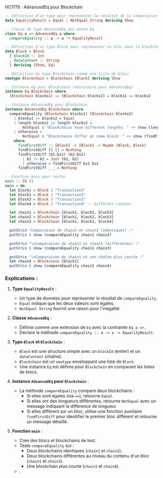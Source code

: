 HC11T6 : AdvancedEq pour Blockchain
```haskell
-- Définition d'un type pour représenter le résultat de la comparaison
data EqualityResult = Equal | NotEqual String deriving Show

-- Classe de type AdvancedEq qui étend Eq
class Eq a => AdvancedEq a where
  compareEquality :: a -> a -> EqualityResult

-- Définition d'un type Block pour représenter un bloc dans la blockchain
data Block = Block
  { blockId :: Int
  , dataContent :: String
  } deriving (Show, Eq)

-- Définition du type Blockchain comme une liste de blocs
newtype Blockchain = Blockchain [Block] deriving Show

-- Instance Eq pour Blockchain (nécessaire pour AdvancedEq)
instance Eq Blockchain where
  (Blockchain blocks1) == (Blockchain blocks2) = blocks1 == blocks2

-- Instance AdvancedEq pour Blockchain
instance AdvancedEq Blockchain where
  compareEquality (Blockchain blocks1) (Blockchain blocks2)
    | blocks1 == blocks2 = Equal
    | length blocks1 /= length blocks2 =
        NotEqual $ "Blockchains have different lengths: " ++ show (length blocks1) ++ " vs " ++ show (length blocks2)
    | otherwise =
        NotEqual $ "Blockchains differ at some block: " ++ show (findFirstDiff blocks1 blocks2)
    where
      findFirstDiff :: [Block] -> [Block] -> Maybe (Block, Block)
      findFirstDiff [] [] = Nothing
      findFirstDiff (b1:bs1) (b2:bs2)
        | b1 /= b2 = Just (b1, b2)
        | otherwise = findFirstDiff bs1 bs2
      findFirstDiff _ _ = Nothing

-- Fonction main pour tester
main :: IO ()
main = do
  let block1 = Block 1 "Transaction1"
  let block2 = Block 2 "Transaction2"
  let block3 = Block 3 "Transaction3"
  let block4 = Block 3 "Transaction4" -- Différent contenu

  let chain1 = Blockchain [block1, block2, block3]
  let chain2 = Blockchain [block1, block2, block3]
  let chain3 = Blockchain [block1, block2, block4]

  putStrLn "Comparaison de chain1 et chain2 (identiques) :"
  putStrLn $ show (compareEquality chain1 chain2)

  putStrLn "\nComparaison de chain1 et chain3 (différentes) :"
  putStrLn $ show (compareEquality chain1 chain3)

  putStrLn "\nComparaison de chain1 et une chaîne plus courte :"
  let chain4 = Blockchain [block1]
  putStrLn $ show (compareEquality chain1 chain4)
```

### Explications :
1. **Type `EqualityResult`** :
   - Un type de données pour représenter le résultat de `compareEquality`.
   - `Equal` indique que les deux valeurs sont égales.
   - `NotEqual String` fournit une raison pour l'inégalité.

2. **Classe `AdvancedEq`** :
   - Définie comme une extension de `Eq` avec la contrainte `Eq a =>`.
   - Déclare la méthode `compareEquality :: a -> a -> EqualityResult`.

3. **Type `Block` et `Blockchain`** :
   - `Block` est une structure simple avec un `blockId` (entier) et un `dataContent` (chaîne).
   - `Blockchain` est un `newtype` enveloppant une liste de `Block`.
   - Une instance `Eq` est définie pour `Blockchain` en comparant les listes de blocs.

4. **Instance `AdvancedEq` pour `Blockchain`** :
   - La méthode `compareEquality` compare deux blockchains :
     - Si elles sont égales (via `==`), retourne `Equal`.
     - Si elles ont des longueurs différentes, retourne `NotEqual` avec un message indiquant la différence de longueur.
     - Si elles diffèrent sur un bloc, utilise une fonction auxiliaire `findFirstDiff` pour identifier le premier bloc différent et retourne un message détaillé.

5. **Fonction `main`** :
   - Crée des blocs et blockchains de test.
   - Teste `compareEquality` sur :
     - Deux blockchains identiques (`chain1` et `chain2`).
     - Deux blockchains différentes au niveau du contenu d'un bloc (`chain1` et `chain3`).
     - Une blockchain plus courte (`chain1` et `chain4`).
   - .

